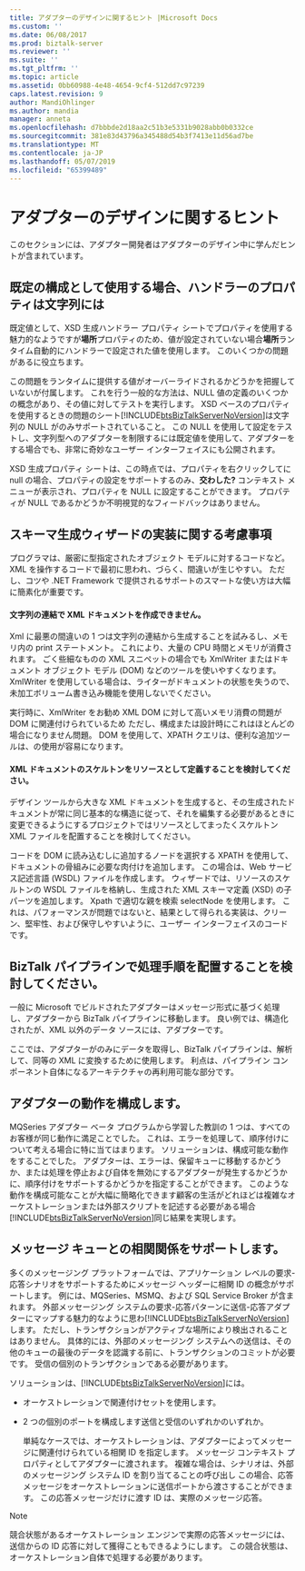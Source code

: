 ```yaml
---
title: アダプターのデザインに関するヒント |Microsoft Docs
ms.custom: ''
ms.date: 06/08/2017
ms.prod: biztalk-server
ms.reviewer: ''
ms.suite: ''
ms.tgt_pltfrm: ''
ms.topic: article
ms.assetid: 0bb60988-4e48-4654-9cf4-512dd7c97239
caps.latest.revision: 9
author: MandiOhlinger
ms.author: mandia
manager: anneta
ms.openlocfilehash: d7bbbde2d18aa2c51b3e5331b9028abb0b0332ce
ms.sourcegitcommit: 381e83d43796a345488d54b3f7413e11d56ad7be
ms.translationtype: MT
ms.contentlocale: ja-JP
ms.lasthandoff: 05/07/2019
ms.locfileid: "65399489"
---
```

# <a name="tips-for-designing-your-adapter"></a>アダプターのデザインに関するヒント
このセクションには、アダプター開発者はアダプターのデザイン中に学んだヒントが含まれています。  
  
## <a name="handler-properties-should-be-strings-if-used-as-default-configurations"></a>既定の構成として使用する場合、ハンドラーのプロパティは文字列には  
 既定値として、XSD 生成ハンドラー プロパティ シートでプロパティを使用する魅力的なようですが**場所**プロパティのため、値が設定されていない場合**場所**ランタイム自動的にハンドラーで設定された値を使用します。 このいくつかの問題があるに役立ちます。  
  
 この問題をランタイムに提供する値がオーバーライドされるかどうかを把握していないが付属します。 これを行う一般的な方法は、NULL 値の定義のいくつかの概念があり、その値に対してテストを実行します。 XSD ベースのプロパティを使用するときの問題のシート[!INCLUDE[btsBizTalkServerNoVersion](../includes/btsbiztalkservernoversion-md.md)]は文字列の NULL がのみサポートされていること。 この NULL を使用して設定をテストし、文字列型へのアダプターを制限するには既定値を使用して、アダプターをする場合でも、非常に奇妙なユーザー インターフェイスにも公開されます。  
  
 XSD 生成プロパティ シートは、この時点では、プロパティを右クリックしてに null の場合、プロパティの設定をサポートするのみ、**交わした?** コンテキスト メニューが表示され、プロパティを NULL に設定することができます。 プロパティが NULL であるかどうか不明視覚的なフィードバックはありません。  
  
## <a name="considerations-for-implementing-schema-generation-wizards"></a>スキーマ生成ウィザードの実装に関する考慮事項  
 プログラマは、厳密に型指定されたオブジェクト モデルに対するコードなど。 XML を操作するコードで最初に思われ、づらく、間違いが生じやすい。 ただし、コツや .NET Framework で提供されるサポートのスマートな使い方は大幅に簡素化が重要です。  
  
#### <a name="do-not-create-xml-documents-with-string-concatenation"></a>文字列の連結で XML ドキュメントを作成できません。  
 Xml に最悪の間違いの 1 つは文字列の連結から生成することを試みるし、メモリ内の print ステートメント。 これにより、大量の CPU 時間とメモリが消費されます。 ごく些細なものの XML スニペットの場合でも XmlWriter またはドキュメント オブジェクト モデル (DOM) などのツールを使いやすくなります。 XmlWriter を使用している場合は、ライターがドキュメントの状態を失うので、未加工ボリューム書き込み機能を使用しないでください。  
  
 実行時に、XmlWriter をお勧め XML DOM に対して高いメモリ消費の問題が DOM に関連付けられているため ただし、構成または設計時にこれはほとんどの場合になりません問題。 DOM を使用して、XPATH クエリは、便利な追加ツールは、の使用が容易になります。  
  
#### <a name="consider-defining-the-skeleton-of-your-xml-document-as-a-resource"></a>XML ドキュメントのスケルトンをリソースとして定義することを検討してください。  
 デザイン ツールから大きな XML ドキュメントを生成すると、その生成されたドキュメントが常に同じ基本的な構造に従って、それを編集する必要があるときに変更できるようにするプロジェクトではリソースとしてまったくスケルトン XML ファイルを配置することを検討してください。  
  
 コードを DOM に読み込むしに追加するノードを選択する XPATH を使用して、ドキュメントの骨組みに必要な肉付けを追加します。 この場合は、Web サービス記述言語 (WSDL) ファイルを作成します。 ウィザードでは、リソースのスケルトンの WSDL ファイルを格納し、生成された XML スキーマ定義 (XSD) の子パーツを追加します。 Xpath で適切な親を検索 selectNode を使用します。 これは、パフォーマンスが問題ではないと、結果として得られる実装は、クリーン、堅牢性、および保守しやすいように、ユーザー インターフェイスのコードです。  
  
## <a name="consider-placing-processing-steps-in-the-biztalk-pipeline"></a>BizTalk パイプラインで処理手順を配置することを検討してください。  
 一般に Microsoft でビルドされたアダプターはメッセージ形式に基づく処理し、アダプターから BizTalk パイプラインに移動します。 良い例では、構造化されたが、XML 以外のデータ ソースには、アダプターです。  
  
 ここでは、アダプターがのみにデータを取得し、BizTalk パイプラインは、解析して、同等の XML に変換するために使用します。 利点は、パイプライン コンポーネント自体になるアーキテクチャの再利用可能な部分です。  
  
## <a name="make-adapter-behavior-configurable"></a>アダプターの動作を構成します。  
 MQSeries アダプター ベータ プログラムから学習した教訓の 1 つは、すべてのお客様が同じ動作に満足ことでした。 これは、エラーを処理して、順序付けについて考える場合に特に当てはまります。 ソリューションは、構成可能な動作をすることでした。 アダプターは、エラーは、保留キューに移動するかどうか、または処理を停止および自体を無効にするアダプターが発生するかどうかに、順序付けをサポートするかどうかを指定することができます。 このような動作を構成可能なことが大幅に簡略化できます顧客の生活がどれほどは複雑なオーケストレーションまたは外部スクリプトを記述する必要がある場合[!INCLUDE[btsBizTalkServerNoVersion](../includes/btsbiztalkservernoversion-md.md)]同じ結果を実現します。  
  
## <a name="support-correlation-with-message-queues"></a>メッセージ キューとの相関関係をサポートします。  
 多くのメッセージング プラットフォームでは、アプリケーション レベルの要求-応答シナリオをサポートするためにメッセージ ヘッダーに相関 ID の概念がサポートします。 例には、MQSeries、MSMQ、および SQL Service Broker が含まれます。 外部メッセージング システムの要求-応答パターンに送信-応答アダプターにマップする魅力的なように思わ[!INCLUDE[btsBizTalkServerNoVersion](../includes/btsbiztalkservernoversion-md.md)]します。 ただし、トランザクションがアクティブな場所により検出されることはありません。 具体的には、外部のメッセージング システムへの送信は、その他のキューの最後のデータを認識する前に、トランザクションのコミットが必要です。 受信の個別のトランザクションである必要があります。  
  
 ソリューションは、[!INCLUDE[btsBizTalkServerNoVersion](../includes/btsbiztalkservernoversion-md.md)]には。  
  
- オーケストレーションで関連付けセットを使用します。  
  
- 2 つの個別のポートを構成します送信と受信のいずれかのいずれか。  
  
  単純なケースでは、オーケストレーションは、アダプターによってメッセージに関連付けられている相関 ID を指定します。 メッセージ コンテキスト プロパティとしてアダプターに渡されます。 複雑な場合は、シナリオは、外部のメッセージング システム ID を割り当てることの呼び出し この場合、応答メッセージをオーケストレーションに送信ポートから渡さすることができます。 この応答メッセージだけに渡す ID は、実際のメッセージ応答。  
  
> [!NOTE]
>  競合状態があるオーケストレーション エンジンで実際の応答メッセージには、送信からの ID 応答に対して獲得こともできるようにします。 この競合状態は、オーケストレーション自体で処理する必要があります。